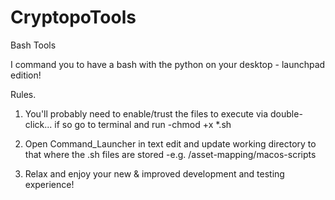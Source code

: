 # CryptopoTools

Bash Tools

I command you to have a bash with the python on your desktop - launchpad edition!


Rules.

1. You'll probably need to enable/trust the files to execute via double-click... if so go to terminal and run
-chmod +x *.sh

2. Open Command_Launcher in text edit and update working directory to that where the .sh files are stored
-e.g. /asset-mapping/macos-scripts

3. Relax and enjoy your new & improved development and testing experience!
